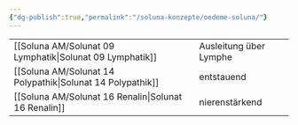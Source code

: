 ```yaml
---
{"dg-publish":true,"permalink":"/soluna-konzepte/oedeme-soluna/"}
---
```


|   |   |
|---|---|
[[Soluna AM/Solunat 09 Lymphatik\|Solunat 09 Lymphatik]]    | Ausleitung über Lymphe |
[[Soluna AM/Solunat 14 Polypathik\|Solunat 14 Polypathik]]    | entstauend   |
[[Soluna AM/Solunat 16 Renalin\|Solunat 16 Renalin]]         | nierenstärkend |
